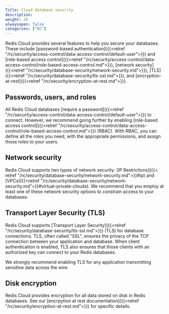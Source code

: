 ```yaml
---
Title: Cloud database security
description:
weight: 20
alwaysopen: false
categories: ["RC"]
---
```


Redis Cloud provides several features to help you secure your databases. These include
[password-based authentication]({{<relref "/rc/security/access-control/data-access-control/default-user">}}) and [role-based access control]({{<relref "/rc/security/access-control/data-access-control/role-based-access-control.md">}}),
[network security]({{<relref "/rc/security/database-security/network-security.md">}}), [TLS]({{<relref "/rc/security/database-security/tls-ssl.md">}}), and [encryption-at-rest]({{<relref "/rc/security/encryption-at-rest.md">}}).

## Passwords, users, and roles

All Redis Cloud databases [require a password]({{<relref "/rc/security/access-control/data-access-control/default-user">}}) to connect. However, we recommend going
further by enabling [role-based access control]({{<relref "/rc/security/access-control/data-access-control/role-based-access-control.md">}}) (RBAC). With RBAC, you can define
all the roles you need, with the appropriate permissions, and assign those roles
to your users.

## Network security

Redis Cloud supports two types of network security: [IP Restrictions]({{< relref "/rc/security/database-security/network-security.md">}}#ip) and [VPCs]({{<relref "/rc/security/database-security/network-security.md">}}#virtual-private-clouds). We recommend that you employ at least one of these network security options to constrain access to your databases.

## Transport Layer Security (TLS)

Redis Cloud supports [Transport Layer Security]({{<relref "/rc/security/database-security/tls-ssl.md">}}) (TLS) for database connections. TLS, often called "SSL", ensures the privacy of the TCP connection between your application and database. When client
authentication is enabled, TLS also ensures that those clients with an authorized key can connect to your Redis databases.

We strongly recommend enabling TLS for any application transmitting sensitive data across the wire.

## Disk encryption

Redis Cloud provides encryption for all data stored on disk in Redis databases. See our [encrpytion at rest documentation]({{<relref "/rc/security/encryption-at-rest.md">}}) for specific details.

